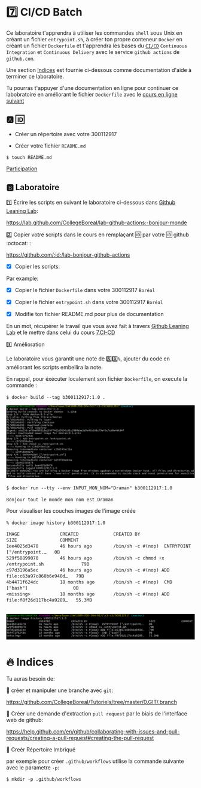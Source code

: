 # :seven: CI/CD Batch

Ce laboratoire t'apprendra à utiliser les commandes `shell` sous Unix en créant un fichier `entrypoint.sh`, à créer ton propre conteneur `Docker` en créant un fichier `Dockerfile` et t'apprendra les bases du [`CI/CD`](https://en.wikipedia.org/wiki/CI/CD) `Continuous Integration` et `Continuous Delivery` avec le service `github actions` de `github.com`.

Une section [Indices](#fire-indices) est fournie ci-dessous comme documentation d'aide à terminer ce laboratoire.

Tu pourras t'appuyer d'une documentation en ligne pour continuer ce labobratoire en améliorant le fichier `Dockerfile` avec le [cours en ligne suivant](https://www.linkedin.com/learning/docker-essential-training-3-image-creation-management-and-registry/analyzing-a-dockerfile)

## :a: :id:

* Créer un répertoire avec votre 300112917

* Créer votre fichier `README.md`

```
$ touch README.md
```

[Participation](Participation.md)

## :b: Laboratoire

:one: Écrire les scripts en suivant le laboratoire ci-dessous dans [Github Leaning Lab](https://lab.github.com/CollegeBoreal):

https://lab.github.com/CollegeBoreal/lab-github-actions:-bonjour-monde


:two: Copier votre scripts dans le cours en remplaçant :id: par votre :id: github :octocat: :

https://github.com/:id:/lab-bonjour-github-actions

- [X] Copier les scripts:

Par example:

  - [X] Copier le fichier `Dockerfile` dans votre 300112917 `Boréal` 

  - [X] Copier le fichier `entrypoint.sh` dans votre 300112917 `Boréal` 


- [X] Modifie ton fichier README.md pour plus de documentation


En un mot, récupérer le travail que vous avez fait à travers [Github Leaning Lab](https://lab.github.com/CollegeBoreal) et le mettre dans celui du cours [7.CI-CD](../7.CI-CD)

:three: Amélioration

Le laboratoire vous garantit une note de :five::zero:`%`, ajouter du code en améliorant les scripts embellira la note.

En rappel, pour éxécuter localement son fichier `Dockerfile`, on execute la commande :

`$ docker build --tag b300112917:1.0 .`

<img src="cd1.PNG"></img>

`$ docker run --tty --env INPUT_MON_NOM="Draman" b300112917:1.0`

`Bonjour tout le monde mon nom est Draman`

Pour visualiser les couches images de l'image créée

`% docker image history b300112917:1.0`
```
IMAGE               CREATED             CREATED BY                                      SIZE                COMMENT
1ee4025d3478        46 hours ago        /bin/sh -c #(nop)  ENTRYPOINT ["/entrypoint.…   0B
529f58899070        46 hours ago        /bin/sh -c chmod +x /entrypoint.sh              79B
c97d3196a5ec        46 hours ago        /bin/sh -c #(nop) ADD file:c63a97c860b6e940d…   79B
4b4471f624dc        18 months ago       /bin/sh -c #(nop)  CMD ["bash"]                 0B
<missing>           18 months ago       /bin/sh -c #(nop) ADD file:f8f26d117bc4a9289…   55.3MB
  
```

<img src="cd2.PNG"></img>

# :fire: Indices 

Tu auras besoin de:

:round_pushpin: créer et manipuler une branche avec `git`:

https://github.com/CollegeBoreal/Tutoriels/tree/master/0.GIT/.branch

:round_pushpin: Créer une demande d'extraction `pull request` par le biais de l'interface web de github: 

https://help.github.com/en/github/collaborating-with-issues-and-pull-requests/creating-a-pull-request#creating-the-pull-request

:round_pushpin: Creér Répertoire Imbriqué

par exemple pour créer `.github/workflows` utilise la commande suivante avec le parametre `-p`:

```
$ mkdir -p .github/workflows
```
